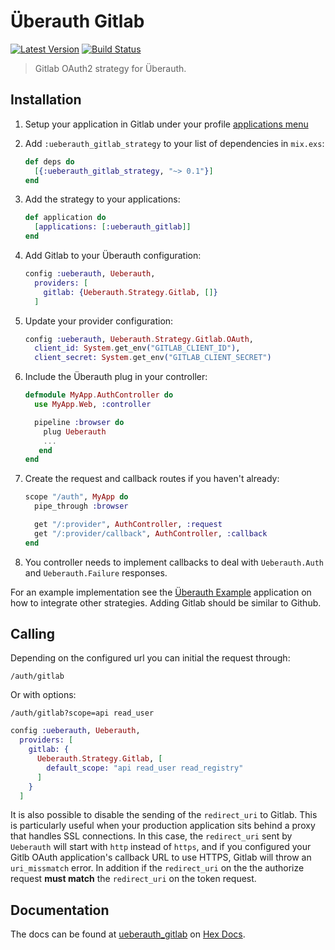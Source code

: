 # Überauth Gitlab

[![Latest Version](http://img.shields.io/github/release/mtchavez/ueberauth_gitlab.svg?style=flat-square)](https://github.com/mtchavez/ueberauth_gitlab/releases)
[![Build Status](https://travis-ci.org/mtchavez/ueberauth_gitlab.svg?branch=master)](https://travis-ci.org/mtchavez/ueberauth_gitlab)

> Gitlab OAuth2 strategy for Überauth.

## Installation

1. Setup your application in Gitlab under your profile [applications menu][gitlab-apps]

1. Add `:ueberauth_gitlab_strategy` to your list of dependencies in `mix.exs`:

    ```elixir
    def deps do
      [{:ueberauth_gitlab_strategy, "~> 0.1"}]
    end
    ```

1. Add the strategy to your applications:

    ```elixir
    def application do
      [applications: [:ueberauth_gitlab]]
    end
    ```

1. Add Gitlab to your Überauth configuration:

    ```elixir
    config :ueberauth, Ueberauth,
      providers: [
        gitlab: {Ueberauth.Strategy.Gitlab, []}
      ]
    ```

1.  Update your provider configuration:

    ```elixir
    config :ueberauth, Ueberauth.Strategy.Gitlab.OAuth,
      client_id: System.get_env("GITLAB_CLIENT_ID"),
      client_secret: System.get_env("GITLAB_CLIENT_SECRET")
    ```

1.  Include the Überauth plug in your controller:

    ```elixir
    defmodule MyApp.AuthController do
      use MyApp.Web, :controller

      pipeline :browser do
        plug Ueberauth
        ...
       end
    end
    ```

1.  Create the request and callback routes if you haven't already:

    ```elixir
    scope "/auth", MyApp do
      pipe_through :browser

      get "/:provider", AuthController, :request
      get "/:provider/callback", AuthController, :callback
    end
    ```

1. You controller needs to implement callbacks to deal with `Ueberauth.Auth` and `Ueberauth.Failure` responses.

For an example implementation see the [Überauth Example][example-app] application
on how to integrate other strategies. Adding Gitlab should be similar to Github.

## Calling

Depending on the configured url you can initial the request through:

    /auth/gitlab

Or with options:

    /auth/gitlab?scope=api read_user


```elixir
config :ueberauth, Ueberauth,
  providers: [
    gitlab: {
      Ueberauth.Strategy.Gitlab, [
        default_scope: "api read_user read_registry"
      ]
    }
  ]
```

It is also possible to disable the sending of the `redirect_uri` to Gitlab. This
is particularly useful when your production application sits behind a proxy that
handles SSL connections. In this case, the `redirect_uri` sent by `Ueberauth`
will start with `http` instead of `https`, and if you configured your Gitlb OAuth
application's callback URL to use HTTPS, Gitlab will throw an `uri_missmatch` error. In addition if the `redirect_uri` on the the authorize request **must match**
the `redirect_uri` on the token request.


## Documentation

The docs can be found at [ueberauth_gitlab][package-docs] on [Hex Docs][hex-docs].

[example-app]: https://github.com/ueberauth/ueberauth_example
[gitlab-apps]: https://gitlab.com/profile/applications
[hex-docs]: https://hexdocs.pm
[package-docs]: https://hexdocs.pm/ueberauth_gitlab_strategy
